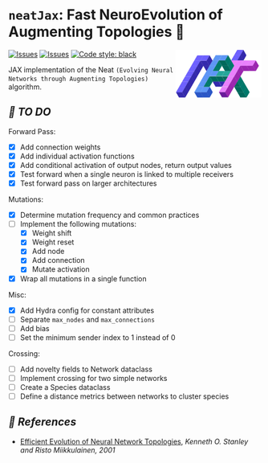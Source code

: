 <!-- # ***🧬 Neat JAX*** -->
# `neatJax`: Fast NeuroEvolution of Augmenting Topologies 🪸

[![Issues](https://img.shields.io/github/issues/RPegoud/neat-jax)](https://github.com/RPegoud/neat-jax/issues)
[![Issues](https://github.com/RPegoud/neat-jax/actions/workflows/lint_and_test.yaml/badge.svg)](https://github.com/RPegoud/neat-jax/actions/workflows/lint_and_test.yaml)
[![Code style: black](https://img.shields.io/badge/code%20style-black-000000.svg)](https://github.com/psf/black)
<img src="https://raw.githubusercontent.com/RPegoud/neat-jax/2d8fe31de24a1af26b90cab1722f6803c7d04567/images/Neat%20logo.svg?token=AOPYRH6UJEB6QXS5H26YVX3FZCJ26" width="170" align="right"/>

JAX implementation of the Neat ``(Evolving Neural Networks through Augmenting Topologies)`` algorithm.

## ***🚀 TO DO***

Forward Pass:

* [x] Add connection weights
* [x] Add individual activation functions
* [x] Add conditional activation of output nodes, return output values
* [x] Test forward when a single neuron is linked to multiple receivers
* [x] Test forward pass on larger architectures

Mutations:

* [x] Determine mutation frequency and common practices
* [ ] Implement the following mutations:
  * [x] Weight shift
  * [x] Weight reset
  * [x] Add node
  * [x] Add connection
  * [x] Mutate activation
* [x] Wrap all mutations in a single function

Misc:

* [x] Add Hydra config for constant attributes
* [ ] Separate ``max_nodes`` and ``max_connections``
* [ ] Add bias
* [ ] Set the minimum sender index to 1 instead of 0

Crossing:

* [ ] Add novelty fields to Network dataclass
* [ ] Implement crossing for two simple networks
* [ ] Create a Species dataclass
* [ ] Define a distance metrics between networks to cluster species

## ***📝 References***

* [Efficient Evolution of Neural Network Topologies](https://nn.cs.utexas.edu/downloads/papers/stanley.cec02.pdf), *Kenneth O. Stanley and Risto Miikkulainen, 2001*
